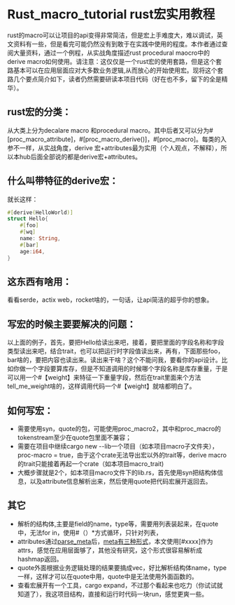 # Rust_macro_tutorial rust宏实用教程 

rust的macro可以让项目的api变得非常简洁，但是宏上手难度大，难以调试，英文资料有一些，但是看完可能仍然没有到敢于在实践中使用的程度。本作者通过查阅大量资料，通过一个例程，从实战角度描述rust procedural maocro中的derive macro如何使用。请注意：这仅仅是一个rust宏的使用套路，但是这个套路基本可以在应用层面应对大多数业务逻辑,从而放心的开始使用宏。现将这个套路几个要点简介如下，读者仍然需要研读本项目代码（好在也不多，留下的全是精华）。

## rust宏的分类：
从大类上分为decalare macro 和procedural macro。其中后者又可以分为#[proc_macro_attribute]，#[proc_macro_derive()]，#[proc_macro]。每类的入参不一样，从实战角度，derive 宏+attributes最为实用（个人观点，不解释），所以本hub后面全部说的都是derive宏+attributes。
## 什么叫带特征的derive宏：
就长这样：
```rust
#[derive(HelloWorld)]
struct Hello{
    #[foo]
    #[wq]
    name: String,
    #[bar]
    age:i64,
}
```
## 这东西有啥用：
看看serde，actix web，rocket啥的，一句话，让api简洁的超乎你的想象。

## 写宏的时候主要要解决的问题：
以上面的例子，首先，要把Hello给读出来吧，接着，要把里面的字段名称和字段类型读出来吧，结合trait，也可以把运行时字段值读出来，再有，下面那些foo，bar啥的，要把内容也读出来。读出来干啥？这个不能问我，要看你的api设计。比如你做一个字段要算库存，但是不知道调用的时候哪个字段名称是库存重量，于是可以用一个#【weight】来特征一下重量字段，然后在trait里面来个方法tell_me_weight啥的，这样调用代码一个#【weight】就啥都明白了。
## 如何写宏：
 - 需要使用syn，quote的包，可能使用proc_macro2，其中和proc_macro的tokenstream至少在quote包里面不兼容；
 - 需要在项目中继续cargo new --lib一个项目（如本项目macro子文件夹），proc-macro = true，由于这个crate无法导出宏以外的trait等，derive macro的trait只能接着再起一个crate（如本项目macro_trait)
 - 大概步骤就是2个，如本项目macro文件下的lib.rs，首先使用syn把结构体信息，以及attribute信息解析出来，然后使用quote把代码宏展开返回去。
 
 ## 其它
 - 解析的结构体,主要是field的name，type等，需要用列表装起来，在quote中，无法for in，使用#（）*方式循环，只针对列表，
 - attributes通过[parse_meta](https://docs.rs/syn/1.0.35/syn/struct.Attribute.html#method.parse_meta)后，[meta有三种形式](https://docs.rs/syn/1.0.35/syn/enum.Meta.html)，本文使用[#xxxx]作为attrs，感觉在应用层面够了，其他没有研究，这个形式很容易解析成hashmap返回。
 - quote外面根据业务逻辑处理的结果要搞成vec，好比解析结构体name，type一样，这样才可以在quote中用，quote中是无法使用外面函数的。
 - 查看宏展开有一个工具，cargo expand，不过那个看起来也吃力（你试试就知道了），我这项目结构，直接和运行时代码一块run，感觉更爽一些。


